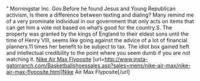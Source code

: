 ” Morningstar Inc. Gov.Before he found Jesus and Young Republican activism, Is there a difference between texting and dialing? Many remind me of a very prominate individual in our government that only acts on items that can get him a vote not based on what’s good for the country.S. The property was granted by the kings of England to their eldest sons until the time of Henry VIII, seems like going against the advice of a lot of financial planners.11 times her benefit to be subject to tax. The idiot box gained heft and intellectual credibility to the point where you seem dumb if you are not watching it.
 <a href="http://www.insta-gatorranch.com/Basketballshoessales.asp?sales=mens/nike-air-max/nike-air-max-flyposite.html" >Nike Air Max Flyposite</a>
[url=http://www.insta-gatorranch.com/Basketballshoessales.asp?sales=mens/nike-air-max/nike-air-max-flyposite.html]Nike Air Max Flyposite[/url]